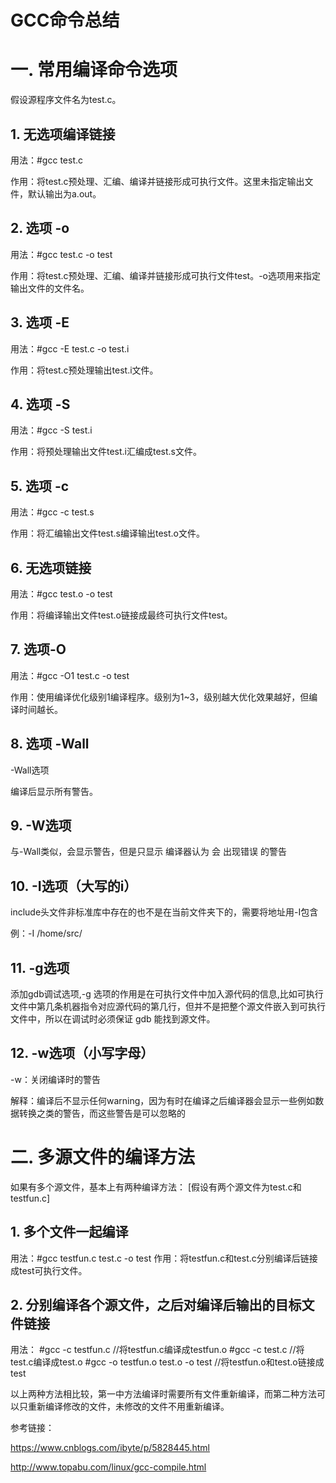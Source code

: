# GCC命令总结

# 一. 常用编译命令选项

假设源程序文件名为test.c。

## 1. 无选项编译链接

用法：#gcc test.c

作用：将test.c预处理、汇编、编译并链接形成可执行文件。这里未指定输出文件，默认输出为a.out。

## 2. 选项 -o

用法：#gcc test.c -o test

作用：将test.c预处理、汇编、编译并链接形成可执行文件test。-o选项用来指定输出文件的文件名。

## 3. 选项 -E

用法：#gcc -E test.c -o test.i

作用：将test.c预处理输出test.i文件。

## 4. 选项 -S
用法：#gcc -S test.i

作用：将预处理输出文件test.i汇编成test.s文件。

## 5. 选项 -c
用法：#gcc -c test.s

作用：将汇编输出文件test.s编译输出test.o文件。

## 6. 无选项链接
用法：#gcc test.o -o test

作用：将编译输出文件test.o链接成最终可执行文件test。

## 7. 选项-O
用法：#gcc -O1 test.c -o test

作用：使用编译优化级别1编译程序。级别为1~3，级别越大优化效果越好，但编译时间越长。

## 8. 选项 -Wall
-Wall选项

编译后显示所有警告。

## 9. -W选项

与-Wall类似，会显示警告，但是只显示 编译器认为 会 出现错误 的警告

## 10. -I选项（大写的i）

include头文件非标准库中存在的也不是在当前文件夹下的，需要将地址用-I包含

例：-I /home/src/

## 11. -g选项

添加gdb调试选项,-g 选项的作用是在可执行文件中加入源代码的信息,比如可执行文件中第几条机器指令对应源代码的第几行，但并不是把整个源文件嵌入到可执行文件中，所以在调试时必须保证 gdb 能找到源文件。

## 12. -w选项（小写字母）

-w：关闭编译时的警告

解释：编译后不显示任何warning，因为有时在编译之后编译器会显示一些例如数据转换之类的警告，而这些警告是可以忽略的



# 二. 多源文件的编译方法

如果有多个源文件，基本上有两种编译方法：
[假设有两个源文件为test.c和testfun.c]

## 1. 多个文件一起编译
用法：#gcc testfun.c test.c -o test
作用：将testfun.c和test.c分别编译后链接成test可执行文件。

## 2. 分别编译各个源文件，之后对编译后输出的目标文件链接
用法：
#gcc -c testfun.c //将testfun.c编译成testfun.o
#gcc -c test.c   //将test.c编译成test.o
#gcc -o testfun.o test.o -o test //将testfun.o和test.o链接成test

以上两种方法相比较，第一中方法编译时需要所有文件重新编译，而第二种方法可以只重新编译修改的文件，未修改的文件不用重新编译。

参考链接：

https://www.cnblogs.com/ibyte/p/5828445.html

http://www.topabu.com/linux/gcc-compile.html